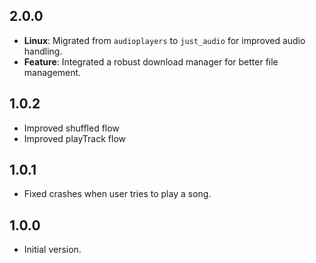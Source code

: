 ## 2.0.0

- **Linux**: Migrated from `audioplayers` to `just_audio` for improved audio handling.
- **Feature**: Integrated a robust download manager for better file management.

## 1.0.2

- Improved shuffled flow
- Improved playTrack flow

## 1.0.1

- Fixed crashes when user tries to play a song.

## 1.0.0

- Initial version.
